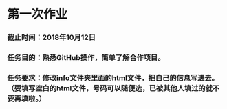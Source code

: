 # 第一次作业
### 截止时间：2018年10月12日
### 任务目的：熟悉GitHub操作，简单了解合作项目。
### 任务要求：修改info文件夹里面的html文件，把自己的信息写进去。（要填写空白的html文件，号码可以随便选，已被其他人填过的就不要再填啦。）
